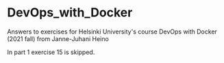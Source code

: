 # DevOps_with_Docker
Answers to exercises for Helsinki University's course DevOps with Docker (2021 fall) from Janne-Juhani Heino

In part 1 exercise 15 is skipped.
